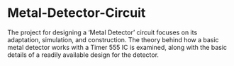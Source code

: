 # Metal-Detector-Circuit

The project for designing a ‘Metal Detector’ circuit focuses on its adaptation, simulation, and construction.  The theory behind how a basic metal detector works with a Timer 555 IC is examined, along with the basic details of a readily available design for the detector.
